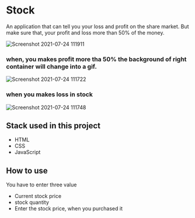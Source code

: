 # Stock
 An application that can tell you your loss and profit on the share market. But make sure that, your profit and loss more than 50% of the money.
 
 ![Screenshot 2021-07-24 111911](https://user-images.githubusercontent.com/84632214/126859006-84d04734-81ef-451d-a5a1-3561f5438192.png)
 
 ### when, you makes profit more tha 50% the background of right container will change into a gif.
 
 ![Screenshot 2021-07-24 111722](https://user-images.githubusercontent.com/84632214/126858919-1e124303-2498-478d-9a49-6f160083b830.png)

 ### when you makes loss in stock

![Screenshot 2021-07-24 111748](https://user-images.githubusercontent.com/84632214/126858926-73920fa1-1935-4327-b4a9-416682803394.png)

## Stack used in this project

 - HTML
 - CSS
 - JavaScript

## How to use

 You have to enter three value
  
  - Current stock price
  - stock quantity
  - Enter the stock price, when you purchased it
